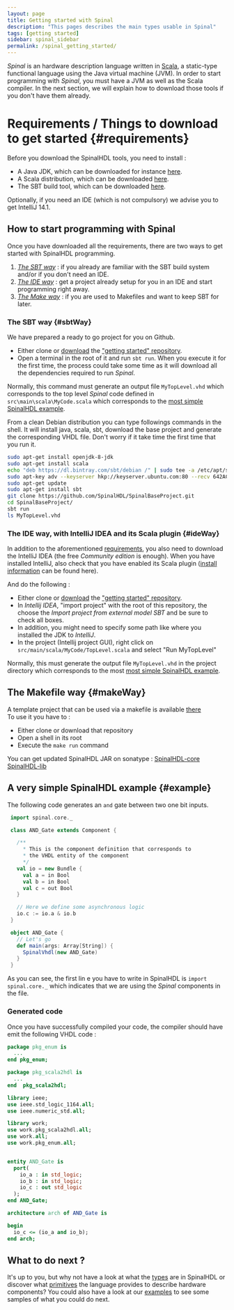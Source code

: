 ```yaml
---
layout: page
title: Getting started with Spinal
description: "This pages describes the main types usable in Spinal"
tags: [getting started]
sidebar: spinal_sidebar
permalink: /spinal_getting_started/
---
```


*Spinal* is an hardware description language written in [Scala](http://scala-lang.org/), a static-type functional language using the Java virtual machine (JVM). In order to start programming with *Spinal*, you must have a JVM as well as the Scala compiler. In the next section, we will explain how to download those tools if you don't have them already.

# Requirements / Things to download to get started {#requirements}
Before you download the SpinalHDL tools, you need to install :

- A Java JDK, which can be downloaded for instance [here](http://www.oracle.com/technetwork/java/javase/downloads/jdk8-downloads-2133151.html).
- A Scala distribution, which can be downloaded [here](http://scala-lang.org/download/).
- The SBT build tool, which can be downloaded [here](http://www.scala-sbt.org/download.html).

Optionally, if you need an IDE (which is not compulsory) we advise you to get IntelliJ 14.1.

## How to start programming with Spinal
Once you have downloaded all the requirements, there are two ways to get started with SpinalHDL programming.

1. [*The SBT way*](#sbtWay) : if you already are familiar with the SBT build system and/or if you don't need an IDE.
1. [*The IDE way*](#ideWay) : get a project already setup for you in an IDE and start programming right away.
1. [*The Make way*](#makeWay) : if you are used to Makefiles and want to keep SBT for later.

### The SBT way {#sbtWay}
We have prepared a ready to go project for you on Github.

- Either clone or [download](https://github.com/SpinalHDL/SpinalBaseProject/archive/master.zip) the ["getting started" repository](https://github.com/SpinalHDL/SpinalBaseProject.git).
- Open a terminal in the root of it and run `sbt run`. When you execute it for the first time, the process could take some time as it will download all the dependencies required to run *Spinal*.

Normally, this command must generate an output file `MyTopLevel.vhd` which corresponds to the top level *Spinal* code defined in `src\main\scala\MyCode.scala` which corresponds to the [most simple SpinalHDL example](#example).

From a clean Debian distribution you can type followings commands in the shell. It will install java, scala, sbt, download the base project and generate the corresponding VHDL file. Don't worry if it take time the first time that you run it.

```sh
sudo apt-get install openjdk-8-jdk
sudo apt-get install scala
echo "deb https://dl.bintray.com/sbt/debian /" | sudo tee -a /etc/apt/sources.list.d/sbt.list
sudo apt-key adv --keyserver hkp://keyserver.ubuntu.com:80 --recv 642AC823
sudo apt-get update
sudo apt-get install sbt
git clone https://github.com/SpinalHDL/SpinalBaseProject.git
cd SpinalBaseProject/
sbt run
ls MyTopLevel.vhd
```

### The IDE way, with IntelliJ IDEA and its Scala plugin {#ideWay}
In addition to the aforementioned [requirements](#requirements), you also need to download the IntelliJ IDEA (the free *Community edition* is enough). When you have installed IntelliJ, also check that you have enabled its Scala plugin ([install information](https://www.jetbrains.com/help/idea/2016.1/enabling-and-disabling-plugins.html?origin=old_help) can be found here).

And do the following :

- Either clone or [download](https://github.com/SpinalHDL/SpinalBaseProject/archive/master.zip) the ["getting started" repository](https://github.com/SpinalHDL/SpinalBaseProject.git).
- In *Intellij IDEA*, "import project" with the root of this repository, the choose the *Import project from external model SBT* and be sure to check all boxes.
- In addition, you might need to specify some path like where you installed the JDK to *IntelliJ*.
- In the project (Intellij project GUI), right click on `src/main/scala/MyCode/TopLevel.scala` and select "Run MyTopLevel"

Normally, this must generate the output file `MyTopLevel.vhd` in the project directory which corresponds to the most [most simple SpinalHDL example](#example).

## The Makefile way {#makeWay}
A template project that can be used via a makefile is available [there](https://github.com/SpinalHDL/SpinalBaseProject/tree/makefile) <br>
To use it you have to :

- Either clone or download that repository
- Open a shell in its root
- Execute the `make run` command

You can get updated SpinalHDL JAR on sonatype : [SpinalHDL-core](https://oss.sonatype.org/content/groups/public/com/github/spinalhdl/spinalhdl-core_2.11/)  [SpinalHDL-lib](https://oss.sonatype.org/content/groups/public/com/github/spinalhdl/spinalhdl-lib_2.11/)

## A very simple SpinalHDL example {#example}
The following code generates an `and` gate between two one bit inputs.

```scala
 import spinal.core._

 class AND_Gate extends Component {

   /**
     * This is the component definition that corresponds to
     * the VHDL entity of the component
     */
   val io = new Bundle {
     val a = in Bool
     val b = in Bool
     val c = out Bool
   }

   // Here we define some asynchronous logic
   io.c := io.a & io.b
 }

 object AND_Gate {
   // Let's go
   def main(args: Array[String]) {
     SpinalVhdl(new AND_Gate)
   }
 }
```

As you can see, the first lin e you have to write in SpinalHDL is `import spinal.core._` which indicates that we are using the *Spinal* components in the file.

### Generated code
Once you have successfully compiled your code, the compiler should have emit the following VHDL code :

```vhdl
package pkg_enum is
  ...
end pkg_enum;

package pkg_scala2hdl is
  ...
end  pkg_scala2hdl;

library ieee;
use ieee.std_logic_1164.all;
use ieee.numeric_std.all;

library work;
use work.pkg_scala2hdl.all;
use work.all;
use work.pkg_enum.all;


entity AND_Gate is
  port(
    io_a : in std_logic;
    io_b : in std_logic;
    io_c : out std_logic
  );
end AND_Gate;

architecture arch of AND_Gate is

begin
  io_c <= (io_a and io_b);
end arch;
```

## What to do next ?
It's up to you, but why not have a look at what the [types](types/) are in SpinalHDL or discover what [primitives]() the language provides to describe hardware components? You could also have a look at our [examples](examples/) to see some samples of what you could do next.
